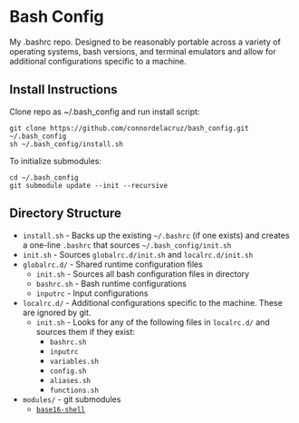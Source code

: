 # Bash Config

My .bashrc repo. Designed to be reasonably portable across a variety of operating systems, bash versions, and terminal emulators and allow for additional configurations specific to a machine.

## Install Instructions
Clone repo as ~/.bash_config and run install script:
```
git clone https://github.com/connordelacruz/bash_config.git ~/.bash_config
sh ~/.bash_config/install.sh
```

To initialize submodules:
```
cd ~/.bash_config
git submodule update --init --recursive
```

## Directory Structure

- `install.sh` - Backs up the existing `~/.bashrc` (if one exists) and creates a one-line `.bashrc` that sources `~/.bash_config/init.sh`
- `init.sh` - Sources `globalrc.d/init.sh` and `localrc.d/init.sh`
- `globalrc.d/` - Shared runtime configuration files  
    - `init.sh` - Sources all bash configuration files in directory
    - `bashrc.sh` - Bash runtime configurations
    - `inputrc` - Input configurations
- `localrc.d/` - Additional configurations specific to the machine. These are ignored by git.  
    - `init.sh` - Looks for any of the following files in `localrc.d/` and sources them if they exist:
        - `bashrc.sh`
        - `inputrc`
        - `variables.sh`
        - `config.sh`
        - `aliases.sh`  
        - `functions.sh`
- `modules/` - git submodules  
  - [`base16-shell`](https://github.com/chriskempson/base16-shell)
